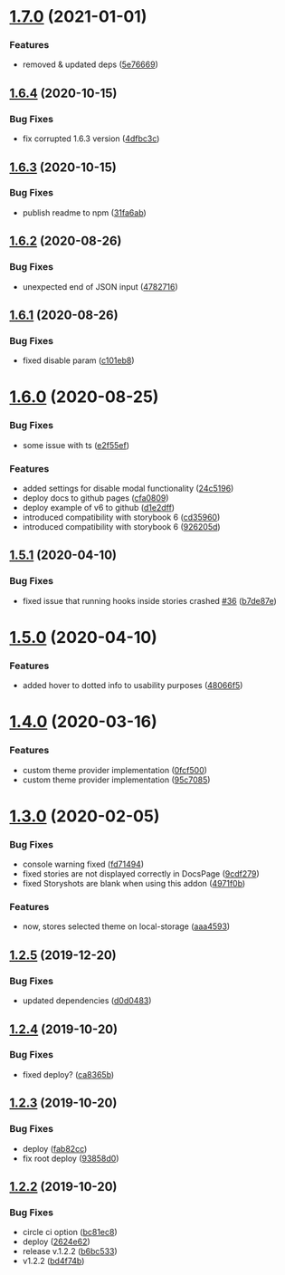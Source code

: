 # [1.7.0](https://github.com/semoal/themeprovider-storybook/compare/v1.6.4...v1.7.0) (2021-01-01)


### Features

* removed & updated deps ([5e76669](https://github.com/semoal/themeprovider-storybook/commit/5e76669d054542de44b5529aa9611318e7a0ea84))

## [1.6.4](https://github.com/semoal/themeprovider-storybook/compare/v1.6.3...v1.6.4) (2020-10-15)


### Bug Fixes

* fix corrupted 1.6.3 version ([4dfbc3c](https://github.com/semoal/themeprovider-storybook/commit/4dfbc3c240377aa6493ec5b4537337985825b4bb))

## [1.6.3](https://github.com/semoal/themeprovider-storybook/compare/v1.6.2...v1.6.3) (2020-10-15)


### Bug Fixes

* publish readme to npm ([31fa6ab](https://github.com/semoal/themeprovider-storybook/commit/31fa6abc308b64934a7f95d24447a2315f4054b2))

## [1.6.2](https://github.com/semoal/themeprovider-storybook/compare/v1.6.1...v1.6.2) (2020-08-26)


### Bug Fixes

* unexpected end of JSON input ([4782716](https://github.com/semoal/themeprovider-storybook/commit/478271653fe798d505a787df4640376e5371b805))

## [1.6.1](https://github.com/semoal/themeprovider-storybook/compare/v1.6.0...v1.6.1) (2020-08-26)


### Bug Fixes

* fixed disable param ([c101eb8](https://github.com/semoal/themeprovider-storybook/commit/c101eb84b9f36701ae4bbd4149240cb6b491ce5c))

# [1.6.0](https://github.com/semoal/themeprovider-storybook/compare/v1.5.1...v1.6.0) (2020-08-25)


### Bug Fixes

* some issue with ts ([e2f55ef](https://github.com/semoal/themeprovider-storybook/commit/e2f55eff4bb8f52b865f99af814415282ef1811e))


### Features

* added settings for disable modal functionality ([24c5196](https://github.com/semoal/themeprovider-storybook/commit/24c5196278cd851bef6c1c82d6286aa5e24ee10a))
* deploy docs to github pages ([cfa0809](https://github.com/semoal/themeprovider-storybook/commit/cfa0809bea101bbfa95f1a5b1784ace7a8b2a46e))
* deploy example of v6 to github ([d1e2dff](https://github.com/semoal/themeprovider-storybook/commit/d1e2dffef9b27e6106958e8dbe4425dceab76f97))
* introduced compatibility with storybook 6 ([cd35960](https://github.com/semoal/themeprovider-storybook/commit/cd359609932e7f788d269ff8959b5072b621b927))
* introduced compatibility with storybook 6 ([926205d](https://github.com/semoal/themeprovider-storybook/commit/926205d971dfd0fe354a3fa900aa173e38c4b1c6))

## [1.5.1](https://github.com/semoal/themeprovider-storybook/compare/v1.5.0...v1.5.1) (2020-04-10)


### Bug Fixes

* fixed issue that running hooks inside stories crashed [#36](https://github.com/semoal/themeprovider-storybook/issues/36) ([b7de87e](https://github.com/semoal/themeprovider-storybook/commit/b7de87e4b3b17b127433cbb2f7220c7b4274f764))

# [1.5.0](https://github.com/semoal/themeprovider-storybook/compare/v1.4.0...v1.5.0) (2020-04-10)


### Features

* added hover to dotted info to usability purposes ([48066f5](https://github.com/semoal/themeprovider-storybook/commit/48066f540c30b513777d597c80df9f885501bb09))

# [1.4.0](https://github.com/semoal/themeprovider-storybook/compare/v1.3.0...v1.4.0) (2020-03-16)


### Features

* custom theme provider implementation ([0fcf500](https://github.com/semoal/themeprovider-storybook/commit/0fcf50038f16b034ce3f01cb6b0af766e255f961))
* custom theme provider implementation ([95c7085](https://github.com/semoal/themeprovider-storybook/commit/95c7085b5d132b1d015325654ca9e0a720dc48f1))

# [1.3.0](https://github.com/semoal/themeprovider-storybook/compare/v1.2.5...v1.3.0) (2020-02-05)


### Bug Fixes

* console warning fixed ([fd71494](https://github.com/semoal/themeprovider-storybook/commit/fd71494d8a2ce2d9cb1a88b5cc8d2693d45a2187))
* fixed stories are not displayed correctly in DocsPage ([9cdf279](https://github.com/semoal/themeprovider-storybook/commit/9cdf2793b994d02b54e8b5a4824932897be66a3b))
* fixed Storyshots are blank when using this addon ([4971f0b](https://github.com/semoal/themeprovider-storybook/commit/4971f0ba0958b58850efbcae76775ebabfe6c640))


### Features

* now, stores selected theme on local-storage ([aaa4593](https://github.com/semoal/themeprovider-storybook/commit/aaa459342a7dae84a23a04fb709aee0bb808cd96))

## [1.2.5](https://github.com/semoal/themeprovider-storybook/compare/v1.2.4...v1.2.5) (2019-12-20)


### Bug Fixes

* updated dependencies ([d0d0483](https://github.com/semoal/themeprovider-storybook/commit/d0d04831eff13d8bae46cda6d033fcbaa92b034d))

## [1.2.4](https://github.com/semoal/themeprovider-storybook/compare/v1.2.3...v1.2.4) (2019-10-20)


### Bug Fixes

* fixed deploy? ([ca8365b](https://github.com/semoal/themeprovider-storybook/commit/ca8365b618ec9a5796472083a7d3f9f8779ce7fe))

## [1.2.3](https://github.com/semoal/themeprovider-storybook/compare/v1.2.2...v1.2.3) (2019-10-20)


### Bug Fixes

* deploy ([fab82cc](https://github.com/semoal/themeprovider-storybook/commit/fab82cc248702f401a736f0ae432bec7215d5f97))
* fix root deploy ([93858d0](https://github.com/semoal/themeprovider-storybook/commit/93858d0f5f746c0b0fcff89b63c517a9ddd3c191))

## [1.2.2](https://github.com/semoal/themeprovider-storybook/compare/v1.2.1...v1.2.2) (2019-10-20)


### Bug Fixes

* circle ci option ([bc81ec8](https://github.com/semoal/themeprovider-storybook/commit/bc81ec8eaaa4aa27ceba3131dd157efc403d5daa))
* deploy ([2624e62](https://github.com/semoal/themeprovider-storybook/commit/2624e625d46de820434ab33c135e7dd1c2c0cdb6))
* release v.1.2.2 ([b6bc533](https://github.com/semoal/themeprovider-storybook/commit/b6bc5332b9278874de94c4fc90572f5ae21dfcc2))
* v1.2.2 ([bd4f74b](https://github.com/semoal/themeprovider-storybook/commit/bd4f74b9f69d8203a2251fdc90c2fadf2516bb9f))
